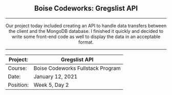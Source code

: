 <div align="center">

## Boise Codeworks: Gregslist API

<hr/>

Our project today included creating an API to handle data transfers between the client and the MongoDB database. I finished it quickly and decided to write some front-end code as well to display the data in an acceptable format.

<hr/>

| Project:  | Gregslist API                     |
|-----------|-----------------------------------|
| Course:   | Boise Codeworks Fullstack Program |
| Date:     | January 12, 2021                  |
| Position: | Week 5, Day 2                     |

</div>